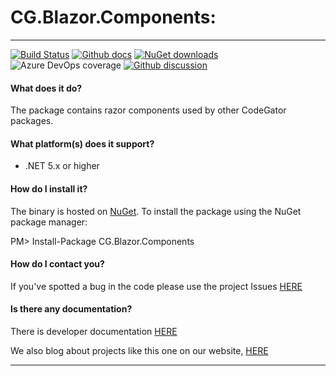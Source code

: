 # CG.Blazor.Components: 

---
[![Build Status](https://dev.azure.com/codegator/CG.Blazor.Components/_apis/build/status/CodeGator.CG.Blazor.Components?branchName=main)](https://dev.azure.com/codegator/CG.Blazor.Components/_build/latest?definitionId=58&branchName=main)
[![Github docs](https://img.shields.io/static/v1?label=Documentation&message=online&color=blue)](https://codegator.github.io/CG.Blazor.Components/index.html)
[![NuGet downloads](https://img.shields.io/nuget/dt/CG.Blazor.Components.svg?style=flat)](https://nuget.org/packages/CG.Blazor.Components)
![Azure DevOps coverage](https://img.shields.io/azure-devops/coverage/codegator/CG.Blazor.Components/58)
[![Github discussion](https://img.shields.io/badge/Discussion-online-blue)](https://github.com/CodeGator/CG.Blazor.Components/discussions)

#### What does it do?
The package contains razor components used by other CodeGator packages.

#### What platform(s) does it support?
* .NET 5.x or higher

#### How do I install it?
The binary is hosted on [NuGet](https://www.nuget.org/packages/CG.Blazor.Components). To install the package using the NuGet package manager:

PM> Install-Package CG.Blazor.Components

#### How do I contact you?
If you've spotted a bug in the code please use the project Issues [HERE](https://github.com/CodeGator/CG.Blazor.Components/issues)

#### Is there any documentation?
There is developer documentation [HERE](https://codegator.github.io/CG.Blazor.Components/)

We also blog about projects like this one on our website, [HERE](http://www.codegator.com)

---


